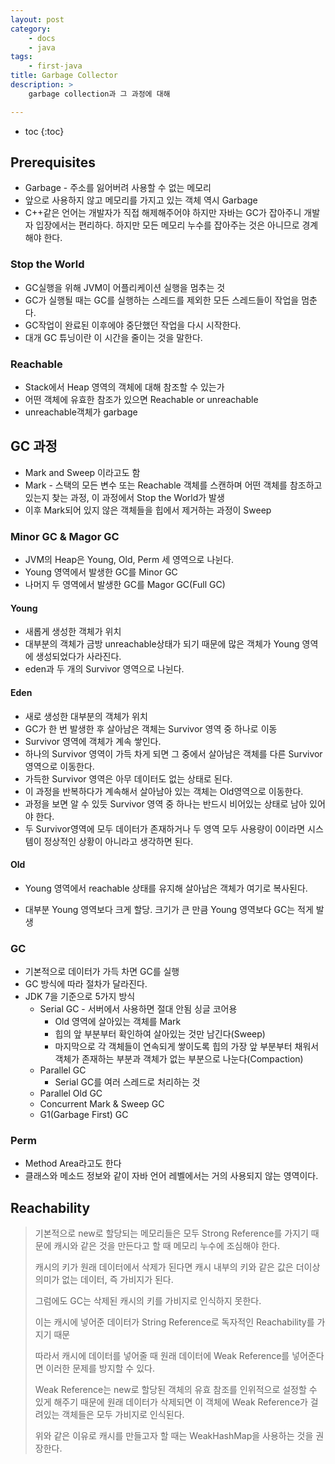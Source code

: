 ```yaml
---
layout: post
category:
    - docs
    - java
tags:
    - first-java
title: Garbage Collector
description: >
    garbage collection과 그 과정에 대해

---
```

<!-- blank -->
* toc
{:toc}

## Prerequisites

* Garbage - 주소를 잃어버려 사용할 수 없는 메모리
* 앞으로 사용하지 않고 메모리를 가지고 있는 객체 역시 Garbage
* C++같은 언어는 개발자가 직접 해제해주어야 하지만 자바는 GC가 잡아주니 개발자 입장에서는 편리하다. 하지만 모든 메모리 누수를 잡아주는 것은 아니므로 경계해야 한다.

### Stop the World

* GC실행을 위해 JVM이 어플리케이션 실행을 멈추는 것
* GC가 실행될 때는 GC를 실행하는 스레드를 제외한 모든 스레드들이 작업을 멈춘다.
* GC작업이 완료된 이후에야 중단했던 작업을 다시 시작한다.
* 대개 GC 튜닝이란 이 시간을 줄이는 것을 말한다.

### Reachable

* Stack에서 Heap 영역의 객체에 대해 참조할 수 있는가
* 어떤 객체에 유효한 참조가 있으면 Reachable or unreachable
* unreachable객체가 garbage

## GC 과정

* Mark and Sweep 이라고도 함
* Mark - 스택의 모든 변수 또는 Reachable 객체를 스캔하며 어떤 객체를 참조하고 있는지 찾는 과정, 이 과정에서 Stop the World가 발생
* 이후 Mark되어 있지 않은 객체들을 힙에서 제거하는 과정이 Sweep

### Minor GC & Magor GC

* JVM의 Heap은 Young, Old, Perm 세 영역으로 나뉜다.
* Young 영역에서 발생한 GC를 Minor GC
* 나머지 두 영역에서 발생한 GC를 Magor GC(Full GC)

#### Young

* 새롭게 생성한 객체가 위치
* 대부분의 객체가 금방 unreachable상태가 되기 때문에 많은 객체가 Young 영역에 생성되었다가 사라진다.
* eden과 두 개의 Survivor 영역으로 나뉜다.

#### Eden

* 새로 생성한 대부분의 객체가 위치
* GC가 한 번 발생한 후 살아남은 객체는 Survivor 영역 중 하나로 이동
* Survivor 영역에 객체가 계속 쌓인다.
* 하나의 Survivor 영역이 가득 차게 되면 그 중에서 살아남은 객체를 다른 Survivor 영역으로 이동한다.
* 가득한 Survivor 영역은 아무 데이터도 없는 상태로 된다.
* 이 과정을 반복하다가 계속해서 살아남아 있는 객체는 Old영역으로 이동한다.
* 과정을 보면 알 수 있듯 Survivor 영역 중 하나는 반드시 비어있는 상태로 남아 있어야 한다.
* 두 Survivor영역에 모두 데이터가 존재하거나 두 영역 모두 사용량이 0이라면 시스템이 정상적인 상황이 아니라고 생각하면 된다.

#### Old
* Young 영역에서 reachable 상태를 유지해 살아남은 객체가 여기로 복사된다.

* 대부분 Young 영역보다 크게 할당. 크기가 큰 만큼 Young 영역보다 GC는 적게 발생

### GC

* 기본적으로 데이터가 가득 차면  GC를 실행
* GC 방식에 따라 절차가 달라진다.
* JDK 7을 기준으로 5가지 방식
    * Serial GC - 서버에서 사용하면 절대 안됨 싱글 코어용
        * Old 영역에 살아있는 객체를 Mark
        * 힙의 앞 부분부터 확인하여 살아있는 것만 남긴다(Sweep)
        * 마지막으로 각 객체들이 연속되게 쌓이도록 힙의 가장 앞 부분부터 채워서 객체가 존재하는 부분과 객체가 없는 부분으로 나눈다(Compaction)
    * Parallel GC
        * Serial GC를 여러 스레드로 처리하는 것
    * Parallel Old GC
    * Concurrent Mark & Sweep GC
    * G1(Garbage First) GC

### Perm
* Method Area라고도 한다
* 클래스와 메소드 정보와 같이 자바 언어 레벨에서는 거의 사용되지 않는 영역이다.


## Reachability

> 기본적으로 new로 할당되는 메모리들은 모두 Strong Reference를 가지기 때문에 캐시와 같은 것을 만든다고 할 때 메모리 누수에 조심해야 한다.
>
> 캐시의 키가 원래 데이터에서 삭제가 된다면 캐시 내부의 키와 같은 값은 더이상 의미가 없는 데이터, 즉 가비지가 된다.
>
> 그럼에도 GC는 삭제된 캐시의 키를 가비지로 인식하지 못한다.
>
> 이는 캐시에 넣어준 데이터가 String Reference로 독자적인 Reachability를 가지기 때문
>
> 따라서 캐시에 데이터를 넣어줄 때 원래 데이터에 Weak Reference를 넣어준다면 이러한 문제를 방지할 수 있다.
>
> Weak Reference는 new로 할당된 객체의 유효 참조를 인위적으로 설정할 수 있게 해주기 때문에 원래 데이터가 삭제되면 이 객체에  Weak Reference가 걸려있는 객체들은 모두 가비지로 인식된다.
>
> 위와 같은 이유로 캐시를 만들고자 할 때는 WeakHashMap을 사용하는 것을 권장한다.



